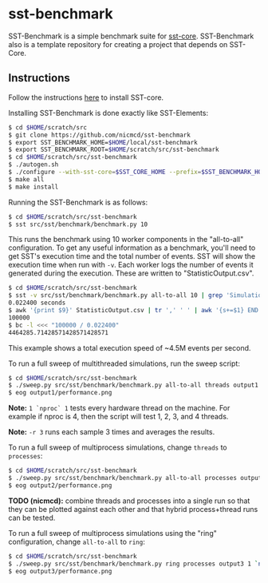 # sst-benchmark

SST-Benchmark is a simple benchmark suite for [sst-core](https://github.com/sstsimulator/sst-core). SST-Benchmark also is a template repository for creating a project that depends on SST-Core.

## Instructions
Follow the instructions [here](http://sst-simulator.org/SSTPages/SSTBuildAndInstall10dot1dot0SeriesDetailedBuildInstructions) to install SST-core.

Installing SST-Benchmark is done exactly like SST-Elements:
``` bash
$ cd $HOME/scratch/src
$ git clone https://github.com/nicmcd/sst-benchmark
$ export SST_BENCHMARK_HOME=$HOME/local/sst-benchmark
$ export SST_BENCHMARK_ROOT=$HOME/scratch/src/sst-benchmark
$ cd $HOME/scratch/src/sst-benchmark
$ ./autogen.sh
$ ./configure --with-sst-core=$SST_CORE_HOME --prefix=$SST_BENCHMARK_HOME
$ make all
$ make install
```

Running the SST-Benchmark is as follows:

``` bash
$ cd $HOME/scratch/src/sst-benchmark
$ sst src/sst/benchmark/benchmark.py 10
```

This runs the benchmark using 10 worker components in the "all-to-all" configuration. To get any useful information as a benchmark, you'll need to get SST's execution time and the total number of events. SST will show the execution time when run with `-v`. Each worker logs the number of events it generated during the execution. These are written to "StatisticOutput.csv".

``` bash
$ cd $HOME/scratch/src/sst-benchmark
$ sst -v src/sst/benchmark/benchmark.py all-to-all 10 | grep 'Simulation time:'
0.022400 seconds
$ awk '{print $9}' StatisticOutput.csv | tr ',' ' ' | awk '{s+=$1} END {print s}'
100000
$ bc -l <<< "100000 / 0.022400"
4464285.71428571428571428571
```

This example shows a total execution speed of ~4.5M events per second.

To run a full sweep of multithreaded simulations, run the sweep script:
``` bash
$ cd $HOME/scratch/src/sst-benchmark
$ ./sweep.py src/sst/benchmark/benchmark.py all-to-all threads output1 1 `nproc` 1 -r 3 -v
$ eog output1/performance.png
```
**Note:** ``1 `nproc` 1`` tests every hardware thread on the machine. For example if nproc is 4, then the script will test 1, 2, 3, and 4 threads.

**Note:** `-r 3` runs each sample 3 times and averages the results.

To run a full sweep of multiprocess simulations, change `threads` to `processes`:
``` bash
$ cd $HOME/scratch/src/sst-benchmark
$ ./sweep.py src/sst/benchmark/benchmark.py all-to-all processes output2 1 `nproc` 1 -r 3 -v
$ eog output2/performance.png
```

**TODO (nicmcd):** combine threads and processes into a single run so that they can be plotted against each other and that hybrid process+thread runs can be tested.

To run a full sweep of multiprocess simulations using the "ring" configuration, change `all-to-all` to `ring`:
``` bash
$ cd $HOME/scratch/src/sst-benchmark
$ ./sweep.py src/sst/benchmark/benchmark.py ring processes output3 1 `nproc` 1 -r 3 -v
$ eog output3/performance.png
```
